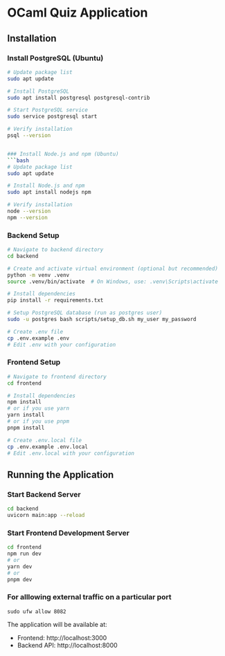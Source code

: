 # OCaml Quiz Application

## Installation

### Install PostgreSQL (Ubuntu)
```bash
# Update package list
sudo apt update

# Install PostgreSQL
sudo apt install postgresql postgresql-contrib

# Start PostgreSQL service
sudo service postgresql start

# Verify installation
psql --version


### Install Node.js and npm (Ubuntu)
```bash
# Update package list
sudo apt update

# Install Node.js and npm
sudo apt install nodejs npm

# Verify installation
node --version
npm --version
```

### Backend Setup
```bash
# Navigate to backend directory
cd backend

# Create and activate virtual environment (optional but recommended)
python -m venv .venv
source .venv/bin/activate  # On Windows, use: .venv\Scripts\activate

# Install dependencies
pip install -r requirements.txt

# Setup PostgreSQL database (run as postgres user)
sudo -u postgres bash scripts/setup_db.sh my_user my_password

# Create .env file
cp .env.example .env
# Edit .env with your configuration
```

### Frontend Setup
```bash
# Navigate to frontend directory
cd frontend

# Install dependencies
npm install
# or if you use yarn
yarn install
# or if you use pnpm
pnpm install

# Create .env.local file
cp .env.example .env.local
# Edit .env.local with your configuration
```

## Running the Application

### Start Backend Server
```bash
cd backend
uvicorn main:app --reload
```

### Start Frontend Development Server
```bash
cd frontend
npm run dev
# or
yarn dev
# or
pnpm dev
```

### For alllowing external traffic on a particular port
```
sudo ufw allow 8082
```

The application will be available at:
- Frontend: http://localhost:3000
- Backend API: http://localhost:8000
